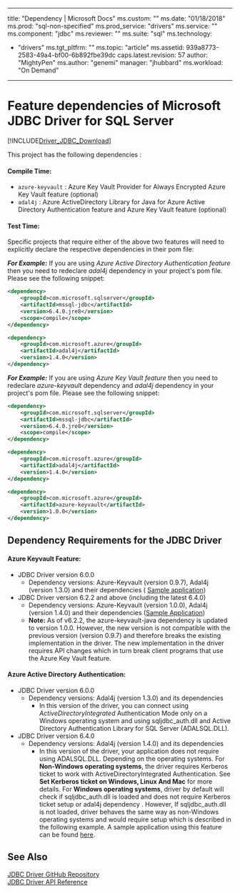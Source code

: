 
---
title: "Dependency | Microsoft Docs"
ms.custom: ""
ms.date: "01/18/2018"
ms.prod: "sql-non-specified"
ms.prod_service: "drivers"
ms.service: ""
ms.component: "jdbc"
ms.reviewer: ""
ms.suite: "sql"
ms.technology: 
  - "drivers"
ms.tgt_pltfrm: ""
ms.topic: "article"
ms.assetid: 939a8773-2583-49a4-bf00-6b892fbe39dc
caps.latest.revision: 57
author: "MightyPen"
ms.author: "genemi"
manager: "jhubbard"
ms.workload: "On Demand"
---
# Feature dependencies of Microsoft JDBC Driver for SQL Server
[!INCLUDE[Driver_JDBC_Download](../../includes/driver_jdbc_download.md)]

 This project has the following dependencies :
 
 #### Compile Time:
 - `azure-keyvault` : Azure Key Vault Provider for Always Encrypted Azure Key Vault feature (optional)
 - `adal4j` : Azure ActiveDirectory Library for Java for Azure Active Directory Authentication feature and Azure Key Vault feature (optional)

####  Test Time:
Specific projects that require either of the above two features will need to explicitly declare the respective dependencies in their pom file:

***For Example:*** If you are using *Azure Active Directory Authentication feature* then you need to redeclare *adal4j* dependency in your project's pom file. Please see the following snippet: 
```xml
<dependency>
	<groupId>com.microsoft.sqlserver</groupId>
	<artifactId>mssql-jdbc</artifactId>
	<version>6.4.0.jre8</version>
	<scope>compile</scope>
</dependency>

<dependency>
	<groupId>com.microsoft.azure</groupId>
	<artifactId>adal4j</artifactId>
	<version>1.4.0</version>
</dependency>
```

***For Example:*** If you are using *Azure Key Vault feature* then you need to redeclare *azure-keyvault* dependency and *adal4j* dependency in your project's pom file. Please see the following snippet: 
```xml
<dependency>
	<groupId>com.microsoft.sqlserver</groupId>
	<artifactId>mssql-jdbc</artifactId>
	<version>6.4.0.jre8</version>
	<scope>compile</scope>
</dependency>

<dependency>
	<groupId>com.microsoft.azure</groupId>
	<artifactId>adal4j</artifactId>
	<version>1.4.0</version>
</dependency>

<dependency>
	<groupId>com.microsoft.azure</groupId>
	<artifactId>azure-keyvault</artifactId>
	<version>1.0.0</version>
</dependency>
```
 
## Dependency Requirements for the JDBC Driver

#### Azure Keyvault Feature:
- JDBC Driver version 6.0.0 
	- Dependency versions: Azure-Keyvault (version 0.9.7),  Adal4j (version 1.3.0) and their dependencies ( [Sample application](../../connect/jdbc/AKVSample6.0.0.md))
- JDBC Driver version 6.2.2 and above (including the latest 6.4.0)
	- Dependency versions:  Azure-Keyvault (version 1.0.0),  Adal4j (version 1.4.0) and their dependencies ([Sample Application](../../connect/jdbc/AKVSample6.4.0.md))
	- **Note:**  As of v6.2.2, the azure-keyvault-java dependency is updated to version 1.0.0. However, the new version is not compatible with the previous version (version 0.9.7) and therefore breaks the existing implementation in the driver. The new implementation in the driver requires API changes which in turn break client programs that use the Azure Key Vault feature.

  
#### Azure Active Directory Authentication:
- JDBC Driver version 6.0.0 
	- Dependency versions: Adal4j (version 1.3.0) and its dependencies
		- In this version of the driver, you can connect using *ActiveDirectoryIntegrated* Authentication Mode  only on a Windows operating system and using sqljdbc_auth.dll and Active Directory Authentication Library for SQL Server (ADALSQL.DLL). 
- JDBC Driver version 6.4.0
	- Dependency versions:  Adal4j (version 1.4.0) and its dependencies
		- In this version of the driver, your application does not require using ADALSQL.DLL. Depending on the operating systems. For **Non-Windows operating systems**, the driver requires Kerberos ticket to work with ActiveDirectoryIntegrated Authentication. See **Set Kerberos ticket on Windows, Linux And Mac** for more details. For **Windows operating systems**, driver by default will check if sqljdbc_auth.dll is loaded and does not require Kerberos ticket setup or adal4j dependency . However, If sqljdbc_auth.dll is not loaded, driver behaves the same way as non-Windows operating systems and would require setup which is described in the following example. 
 A sample application using this feature can be found [here](../../connect/jdbc/connecting-using-azure-active-directory-authentication.md).
## See Also  
 [JDBC Driver GitHub Repository](https://github.com/microsoft/mssql-jdbc)  
 [JDBC Driver API Reference](../../connect/jdbc/reference/jdbc-driver-api-reference.md)  
  
  